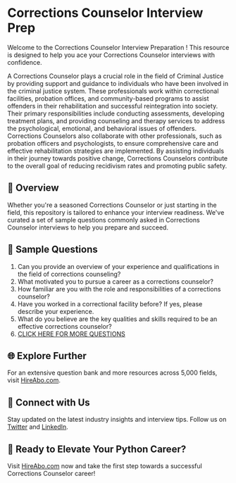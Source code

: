# Corrections Counselor Interview Prep

Welcome to the Corrections Counselor Interview Preparation ! This resource is designed to help you ace your Corrections Counselor interviews with confidence.

A Corrections Counselor plays a crucial role in the field of Criminal Justice by providing support and guidance to individuals who have been involved in the criminal justice system. These professionals work within correctional facilities, probation offices, and community-based programs to assist offenders in their rehabilitation and successful reintegration into society. Their primary responsibilities include conducting assessments, developing treatment plans, and providing counseling and therapy services to address the psychological, emotional, and behavioral issues of offenders. Corrections Counselors also collaborate with other professionals, such as probation officers and psychologists, to ensure comprehensive care and effective rehabilitation strategies are implemented. By assisting individuals in their journey towards positive change, Corrections Counselors contribute to the overall goal of reducing recidivism rates and promoting public safety.

## 🚀 Overview

Whether you're a seasoned Corrections Counselor or just starting in the field, this repository is tailored to enhance your interview readiness. We've curated a set of sample questions commonly asked in Corrections Counselor interviews to help you prepare and succeed.

## 📝 Sample Questions

1. Can you provide an overview of your experience and qualifications in the field of corrections counseling?
2. What motivated you to pursue a career as a corrections counselor?
3. How familiar are you with the role and responsibilities of a corrections counselor?
4. Have you worked in a correctional facility before? If yes, please describe your experience.
5. What do you believe are the key qualities and skills required to be an effective corrections counselor?
6. [CLICK HERE FOR MORE QUESTIONS](https://hireabo.com/job/9_1_33/Corrections%20Counselor)

## 🌐 Explore Further

For an extensive question bank and more resources across 5,000 fields, visit [HireAbo.com](https://www.hireabo.com).

## 📱 Connect with Us

Stay updated on the latest industry insights and interview tips. Follow us on [Twitter](https://twitter.com/hireabo) and [LinkedIn](https://www.linkedin.com/in/hire-abo-3609972a8/).

## 🚀 Ready to Elevate Your Python Career?

Visit [HireAbo.com](https://www.hireabo.com) now and take the first step towards a successful Corrections Counselor career!